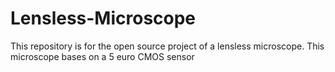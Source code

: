 # Lensless-Microscope
This repository is for the open source project of a lensless microscope. This microscope bases on a 5 euro CMOS sensor
